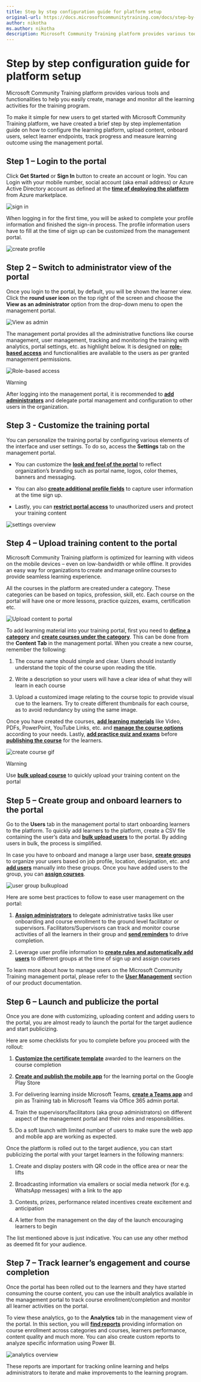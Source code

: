 ```yaml
---
title: Step by step configuration guide for platform setup
original-url: https://docs.microsoftcommunitytraining.com/docs/step-by-step-configuration-guide
author: nikotha
ms.author: nikotha
description: Microsoft Community Training platform provides various tools and functionalities to help you easily create, manage and monitor all the learning activities for the training program.
---
```


# Step by step configuration guide for platform setup

Microsoft Community Training platform provides various tools and functionalities to help you easily create, manage and monitor all the learning activities for the training program. 

To make it simple for new users to get started with Microsoft Community Training platform, we have created a brief step by step implementation guide on how to configure the learning platform, upload content, onboard users, select learner endpoints, track progress and measure learning outcome using the management portal.  
 
## Step 1 – Login to the portal
 
Click **Get Started** or **Sign In** button to create an account or login. You can Login with your mobile number, social account (aka email address) or Azure Active Directory account as defined at the [**time of deploying the platform**](../infrastructure-management/install-your-platform-instance/3_installation-guide-detailed-steps.md) from Azure marketplace.  

![sign in](../media/sign-in.png)

When logging in for the first time, you will be asked to complete your profile information and finished the sign-in process. The profile information users have to fill at the time of sign up can be customized from the management portal. 

![create profile](../media/create-profile.gif)
 
## Step 2 – Switch to administrator view of the portal

Once you login to the portal, by default, you will be shown the learner view. Click the **round user icon** on the top right of the screen and choose the **View as an administrator** option from the drop-down menu to open the management portal.  

![View as admin](../media/View%20as%20admin.png)

The management portal provides all the administrative functions like course management, user management, tracking and monitoring the training with analytics, portal settings, etc. as highlight below. It is designed on [**role-based access**](../get-started/3_user-role-and-management-portal-overview.md) and functionalities are available to the users as per granted management permissions.

![Role-based access](../media/image%28426%29.png)

> [!WARNING]
> After logging into the management portal, it is recommended to [**add administrators**](../user-management/add-users/3_add-an-administrator-to-the-portal.md) and delegate portal management and configuration to other users in the organization.

## Step 3 - Customize the training portal

You can personalize the training portal by configuring various elements of the interface and user settings. To do so, access the **Settings** tab on the management portal. 

* You can customize the [**look and feel of the portal**](../settings/2_configure-the-look-and-feel-of-your-portal.md)  to reflect organization’s branding such as portal name, logos, color themes, banners and messaging.

* You can also [**create additional profile fields**](../settings/4_add-additional-profile-fields-for-user-information.md) to capture user information at the time sign up.

* Lastly, you can [**restrict portal access**](../settings/3_restrict-portal-access-to-users-outside-your-organization.md) to  unauthorized users and protect your training content

![settings overview](../media/settings-overview.gif)

## Step 4 – Upload training content to the portal  
 
Microsoft Community Training platform  is optimized for learning with videos on the mobile devices – even on low-bandwidth or while offline. It provides an easy way for organizations to create and manage online courses to provide seamless learning experience.   
 
All the courses in the platform are created under a category. These categories can be based on topics, profession, skill, etc. Each course on the portal will have one or more lessons, practice quizzes, exams, certification etc. 

![Upload content to portal](../media/Upload%20content%20to%20portal.png)

To add learning material into your training portal, first you need to [**define a category**](../content-management/create-content/create-course-category/2_create-a-category.md)  and [**create courses under the category**](https://microsoftindia.document360.io/docs/create-a-course-category). This can be done from the **Content Tab** in the management portal. When you create a new course, remember the following: 

1. The course name should simple and clear. Users should instantly understand the topic of the course upon reading the title. 

2. Write a description so your users will have a clear idea of what they will learn in each course 

3. Upload a customized image relating to the course topic to provide visual cue to the learners. Try to create different thumbnails for each course, as to avoid redundancy by using the same image. 

 Once you have created the courses, [**add learning materials**](../content-management/create-content/create-course-category/4_upload-content-to-a-course.md) like Video, PDFs, PowerPoint, YouTube Links, etc. and [**manage the course options**](../content-management/manage-content/manage-course-category/3_manage-users-for-a-course.md) according to your needs. Lastly, [**add practice quiz and exams**](https://microsoftindia.document360.io/docs/create-practice-course-and-exam) before [**publishing the course**](https://microsoftindia.document360.io/docs/publishing-course) for the learners. 
 
 ![create course gif](../media/create-course-gif.gif)
 
> [!WARNING]
> Use [**bulk upload course**](https://microsoftindia.document360.io/docs/create-a-new-course#option-2--create-multiple-courses-in-a-category) to quickly upload your training content on the portal

## Step 5 – Create group and onboard learners to the portal  
 
Go to the **Users** tab in the management portal to start onboarding learners to the platform. To quickly add learners to the platform, create a CSV file containing the user’s data and [**bulk upload users**](https://microsoftindia.document360.io/docs/create-a-new-group-1#add-multiple-users-to-a-group) to the portal. By adding users in bulk, the process is simplified.  
 
In case you have to onboard and manage a large user base, [**create groups**](https://microsoftindia.document360.io/docs/create-a-new-group-1) to organize your users based on job profile, location, designation, etc. and [**add users**](https://microsoftindia.document360.io/docs/create-a-new-group-1#add-users-manually-to-group) manually into these groups. Once you have added users to the group, you can [**assign courses**](https://microsoftindia.document360.io/docs/assign-course-to-group-users-1). 
 
![user group bulkupload](../media/user-group-bulkupload.gif)
 
Here are some best practices to follow to ease user management on the portal: 

1. [**Assign administrators**](../user-management/add-users/3_add-an-administrator-to-the-portal.md) to delegate administrative tasks like user onboarding and course enrollment to the ground level facilitator or supervisors. Facilitators/Supervisors can track and monitor course activities of all the learners in their group and [**send reminders**](../user-management/manage-users/3_send-announcement-to-the-users.md) to drive completion.  

2. Leverage user profile information to [**create rules and automatically add users**](../user-management/organize-users/5_setup-automatic-user-enrollment-for-a-group-1.md) to different groups at the time of sign up and assign courses  

To learn more about how to manage users on the Microsoft Community Training management portal, please refer to the [**User Management**](../user-management/2_user-management-overview.md) section of our product documentation. 

## Step 6 – Launch and publicize the portal  
 
Once you are done with customizing, uploading content and adding users to the portal, you are almost ready to launch the portal for the target audience and start publicizing.  
 
Here are some checklists for you to complete before you proceed with the rollout: 

1. [**Customize the certificate template**](../settings/5_customize-the-certificate-template.md) awarded to the learners on the course completion  

2. [**Create and publish the mobile app**](../infrastructure-management/install-your-platform-instance/5_create-publish-mobile-app.md) for the learning portal on the Google Play Store  

3. For delivering learning inside Microsoft Teams, [**create a Teams app**](../infrastructure-management/install-your-platform-instance/7_create-teams-app-for-your-training-portal.md) and pin as Training tab in Microsoft Teams via Office 365 admin portal.

4. Train the supervisors/facilitators (aka group administrators) on different aspect of the management portal and their roles and responsibilities.

5. Do a soft launch with limited number of users to make sure the web app and mobile app are working as expected. 

Once the platform is rolled out to the target audience, you can start publicizing the portal with your target learners in the following manners: 

1. Create and display posters with QR code in the office area or near the lifts  

2. Broadcasting information via emailers or social media network (for e.g. WhatsApp messages) with a link to the app 

3. Contests, prizes, performance related incentives create excitement and anticipation 

4. A letter from the management on the day of the launch encouraging learners to begin 

The list mentioned above is just indicative. You can use any other method as deemed fit for your audience.
 
##  Step 7 – Track learner’s engagement and course completion  
 
Once the portal has been rolled out to the learners and they have started consuming the course content, you can  use the inbuilt analytics available in the management portal to track course enrollment/completion and monitor all learner activities on the portal.  
 
To view these analytics, go to the **Analytics** tab in the management view of the portal. In this section, you will [**find reports**](../analytics/2_analytics-overview.md) providing information on course enrollment across categories and courses, learners performance, content quality and much more. You can also create custom reports to analyze specific information using Power BI. 
 
![analytics overview](../media/analytics-overview.gif)

These reports are important for tracking online learning and helps administrators to iterate and make improvements to the learning program. 